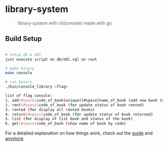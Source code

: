# library-system

> library-system with cli(console) made with go

## Build Setup

``` bash

# setup db & ddl
just execute script on db/ddl.sql on root

# make binary
make console

# run binary
./bin/console_library <flag>

list of flag console:
1. add[#space]code_of_book(unique)[#space]name_of_book (add new book to inventory)
2. rent[#space]code_of_book (for update status of book rented)
3. rented (for display all rented books)
4. return[#space]code_of_book (for update status of book returned)
5. list (for display of list book and status of the book)
6. get[#space]code_of_book (show name of book by code)

```

For a detailed explanation on how things work, check out the [guide](https://golang.org/doc/) and [anymore](https://golang.org/).

